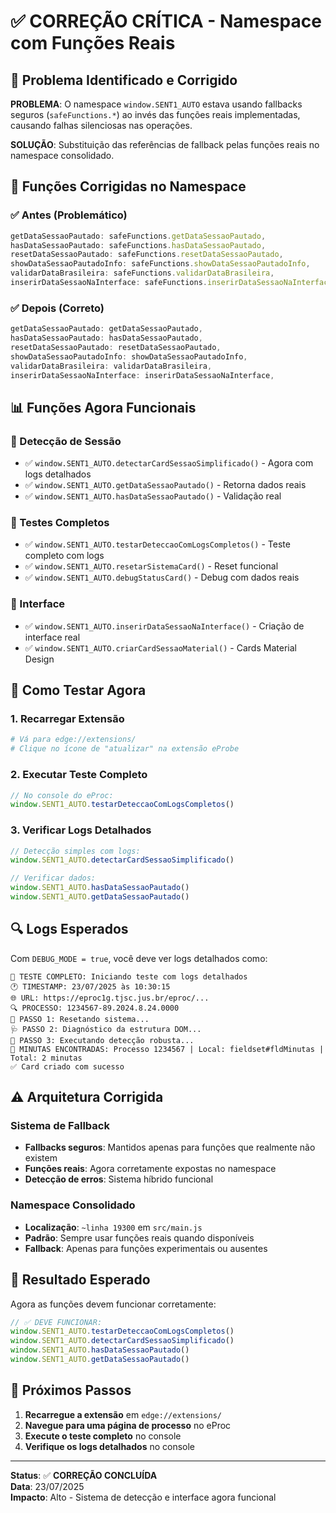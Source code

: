 # ✅ CORREÇÃO CRÍTICA - Namespace com Funções Reais

## 🎯 Problema Identificado e Corrigido

**PROBLEMA**: O namespace `window.SENT1_AUTO` estava usando fallbacks seguros (`safeFunctions.*`) ao invés das funções reais implementadas, causando falhas silenciosas nas operações.

**SOLUÇÃO**: Substituição das referências de fallback pelas funções reais no namespace consolidado.

## 🔧 Funções Corrigidas no Namespace

### ✅ Antes (Problemático)
```javascript
getDataSessaoPautado: safeFunctions.getDataSessaoPautado,
hasDataSessaoPautado: safeFunctions.hasDataSessaoPautado,
resetDataSessaoPautado: safeFunctions.resetDataSessaoPautado,
showDataSessaoPautadoInfo: safeFunctions.showDataSessaoPautadoInfo,
validarDataBrasileira: safeFunctions.validarDataBrasileira,
inserirDataSessaoNaInterface: safeFunctions.inserirDataSessaoNaInterface,
```

### ✅ Depois (Correto)
```javascript
getDataSessaoPautado: getDataSessaoPautado,
hasDataSessaoPautado: hasDataSessaoPautado,
resetDataSessaoPautado: resetDataSessaoPautado,
showDataSessaoPautadoInfo: showDataSessaoPautadoInfo,
validarDataBrasileira: validarDataBrasileira,
inserirDataSessaoNaInterface: inserirDataSessaoNaInterface,
```

## 📊 Funções Agora Funcionais

### 🎯 Detecção de Sessão
- ✅ `window.SENT1_AUTO.detectarCardSessaoSimplificado()` - Agora com logs detalhados
- ✅ `window.SENT1_AUTO.getDataSessaoPautado()` - Retorna dados reais
- ✅ `window.SENT1_AUTO.hasDataSessaoPautado()` - Validação real

### 🧪 Testes Completos
- ✅ `window.SENT1_AUTO.testarDeteccaoComLogsCompletos()` - Teste completo com logs
- ✅ `window.SENT1_AUTO.resetarSistemaCard()` - Reset funcional
- ✅ `window.SENT1_AUTO.debugStatusCard()` - Debug com dados reais

### 🎨 Interface
- ✅ `window.SENT1_AUTO.inserirDataSessaoNaInterface()` - Criação de interface real
- ✅ `window.SENT1_AUTO.criarCardSessaoMaterial()` - Cards Material Design

## 🚀 Como Testar Agora

### 1. Recarregar Extensão
```bash
# Vá para edge://extensions/
# Clique no ícone de "atualizar" na extensão eProbe
```

### 2. Executar Teste Completo
```javascript
// No console do eProc:
window.SENT1_AUTO.testarDeteccaoComLogsCompletos()
```

### 3. Verificar Logs Detalhados
```javascript
// Detecção simples com logs:
window.SENT1_AUTO.detectarCardSessaoSimplificado()

// Verificar dados:
window.SENT1_AUTO.hasDataSessaoPautado()
window.SENT1_AUTO.getDataSessaoPautado()
```

## 🔍 Logs Esperados

Com `DEBUG_MODE = true`, você deve ver logs detalhados como:

```
🧪 TESTE COMPLETO: Iniciando teste com logs detalhados
🕐 TIMESTAMP: 23/07/2025 às 10:30:15
🌐 URL: https://eproc1g.tjsc.jus.br/eproc/...
🔍 PROCESSO: 1234567-89.2024.8.24.0000
🔄 PASSO 1: Resetando sistema...
🩺 PASSO 2: Diagnóstico da estrutura DOM...
🎯 PASSO 3: Executando detecção robusta...
🎯 MINUTAS ENCONTRADAS: Processo 1234567 | Local: fieldset#fldMinutas | Total: 2 minutas
✅ Card criado com sucesso
```

## ⚠️ Arquitetura Corrigida

### Sistema de Fallback
- **Fallbacks seguros**: Mantidos apenas para funções que realmente não existem
- **Funções reais**: Agora corretamente expostas no namespace
- **Detecção de erros**: Sistema híbrido funcional

### Namespace Consolidado
- **Localização**: `~linha 19300` em `src/main.js`
- **Padrão**: Sempre usar funções reais quando disponíveis
- **Fallback**: Apenas para funções experimentais ou ausentes

## 🎯 Resultado Esperado

Agora as funções devem funcionar corretamente:

```javascript
// ✅ DEVE FUNCIONAR:
window.SENT1_AUTO.testarDeteccaoComLogsCompletos()
window.SENT1_AUTO.detectarCardSessaoSimplificado()
window.SENT1_AUTO.hasDataSessaoPautado()
window.SENT1_AUTO.getDataSessaoPautado()
```

## 📝 Próximos Passos

1. **Recarregue a extensão** em `edge://extensions/`
2. **Navegue para uma página de processo** no eProc
3. **Execute o teste completo** no console
4. **Verifique os logs detalhados** no console

---

**Status**: ✅ **CORREÇÃO CONCLUÍDA**  
**Data**: 23/07/2025  
**Impacto**: Alto - Sistema de detecção e interface agora funcional
